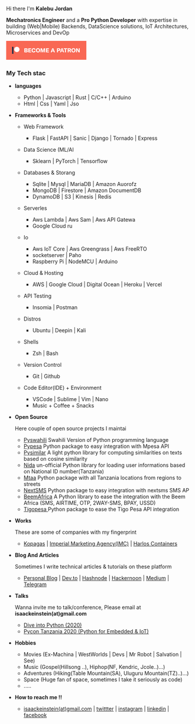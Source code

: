 <p>Hi there I'm <b>Kalebu Jordan</b></p>

<p><b>Mechatronics Engineer</b> and a <b>Pro Python Developer</b> with expertise in building (Web|Mobile) Backends, DataScience solutions, IoT Architectures, Microservices and DevOp</p>

[![Become a patron](become_a_patron_button.png)](https://www.patreon.com/kalebujordan)

<h3>My Tech stac</h3>
<ul>
    <li>
        <p><b>languages</b></p>
        <ul>
            <li>Python | Javascript | Rust | C/C++ | Arduino</li>
            <li>Html | Css | Yaml | Jso</li>
        </ul>
    </li>
    <li>
        <p><b>Frameworks & Tools</b></p>
        <ul>
            <li>
               <p>Web Framework</p>
               <ul>
                   <li>Flask | FastAPI | Sanic | Django | Tornado | Express</li>
               </ul>
            <li>
               <p>Data Science (ML/AI</p>
               <ul>
                   <li>Sklearn | PyTorch | Tensorflow</li>
               </ul>
            </li>
            <li>
               <p> Databases & Storang</p>
               <ul>
                   <li> Sqlite | Mysql | MariaDB | Amazon Auorofz</li>
                   <li>MongoDB | Firestore | Amazon DocumentDB</li>
                   <li> DynamoDB | S3 | Kinesis |  Redis</li>
               </ul>
               </li>
            <li>
               <p>Serverles</p>
               <ul>
                   <li> Aws Lambda | Aws Sam | Aws API Gatewa</li>
                   <li> Google Cloud ru</li>
               </ul>
               </li>
            <li>
               <p>Io</p>
               <ul>
                   <li>Aws IoT Core | Aws Greengrass | Aws FreeRTO</li>
                   <li>socketserver | Paho</li>
                   <li> Raspberry Pi | NodeMCU | Arduino</li>
               </ul>
            </li>
        <li>
            <p> Cloud & Hosting</p>
            <ul>
               <li>AWS | Google Cloud | Digital Ocean | Heroku | Vercel</li>
            </ul>
        </li>
        <li>
            <p> API Testing</p>
            <ul>
               <li> Insomia | Postman</li>
            </ul>
        </li>
        <li>
            <p> Distros </p>
            <ul>
               <li> Ubuntu | Deepin | Kali</li>
            </ul>
        </li>
        <li>
            <p> Shells </p>
            <ul>
               <li> Zsh | Bash </li>
            </ul>
        </li>
        <li>
            <p> Version Control </p>
            <ul>
               <li> Git | Github </li>
            </ul>
        </li>
        <li>
            <p> Code Editor(IDE) + Environment </p>
            <ul>
               <li> VSCode | Sublime | Vim | Nano </li>
               <li> Music + Coffee + Snacks
            </ul>
        </li>
        </ul>
    </li>
    <li>
        <p><b> Open Source </b></p>
        <p> Here couple of open source projects I maintai</p>
        <ul>
            <li><a href = "https://kalebu.github.io/pyswahili">Pyswahili</a> Swahili Version of Python programming language</li>
            <li><a href="https://kalebu.github.io/pypesa">Pypesa</a> Python package to easy integration with Mpesa API</li>
            <li><a href="https://kalebu.github.io/pysimilar">Pysimilar</a> A light python library for computing similarities on texts based on cosine similarity</li>
            <li><a href="https://kalebu.github.io/Nida">Nida</a> un-official Python library for loading user informations based on National ID number(Tanzania)</li>
            <li><a href="https://kalebu.github.io/mtaa">Mtaa</a> Python package with all Tanzania locations from regions to streets</li>
            <li><a href="https://nextsms.github.io/nextsms">NextSMS</a> Python package to easy integration with nextsms SMS AP</li>
            <li><a href="https://github.com/beem-africa/python-client">BeemAfrica</a> A Python library to ease the integration with the Beem Africa (SMS, AIRTIME, OTP, 2WAY-SMS, BPAY, USSD)</li>
            <li><a href="https://kalebu.github.io/tigopesa">Tigopesa </a>Python package to ease the Tigo Pesa API integration</li>
        </ul>
    </li>
    <li>
        <p><b> Works </b></p>
        <p>These are some of companies with my fingerprint</p>
        <ul>
            <li>
               <a href="https://www.kopagas.com/">Kopagas</a> |
               <a href="https://www.imc.co.tz/">Imperial Marketing Agency(IMC)</a> |
               <a href="https://www.linkedin.com/company/harlos-comp-limited/">Harlos Containers</a>
            </li>
        </ul>
    </li>
    <li>
        <p><b>Blog And Articles</b></p>
        <p>Sometimes I write technical articles & tutorials on these platform</p>
        <ul>
            <li>
               <a href="https://kalebujordan.dev/">Personal Blog</a> |
               <a href="https://dev.to/kalebu">Dev.to</a> |
               <a href="https://hashnode.com/@Kalebujordan">Hashnode</a> |
               <a href="https://hackernoon.com/u/kalebujordan">Hackernoon</a> |
               <a href="https://kalebujordan.medium.com/">Medium</a> |
               <a href="https://t.me/kalebujordan">Telegram</a>
            </li>
        </ul>
    </li>
    <li>
        <p><b> Talks  </b></p>
        <p> Wanna invite me to talk/conference, Please email at <b>isaackeinstein(at)gmail.com</b></p>
        <ul>
            <li><a href = "https://medium.com/dive-into-python-3/interview-with-kalebu-jordan-diving-into-python-3-cb9498bdf798"> Dive into Python (2020) </a></li>
            <li><a href="https://www.youtube.com/watch?v=7BqeN--xHzY"> Pycon Tanzania 2020 (Python for Embedded & IoT)</a></li>
        </ul>
    <li>
        <p><b> Hobbies </b></p>
        <ul>
            <li>Movies (Ex-Machina | WestWorlds | Devs | Mr Robot | Salvation | See)</li>
            <li>Music (Gospel(Hillsong ..), Hiphop(NF, Kendric, Jcole..)...)</li>
            <li>Adventures (Hiking(Table Mountain(SA), Uluguru Mountain(TZ)..)...)</li>
            <li>Space (Huge fan of space, sometimes I take it seriously as code)</li>
            <li>.....</li>
        </ul>
    </li>
    <li>
        <p><b>How to reach me !!</b></p>
        <ul>
            <li>
               <a href = "#">isaackeinstein(at)gmail.com</a> | 
               <a href = "https://twitter.com/j_kalebu">twittter</a> |
               <a href = "https://www.instagram.com/kalebu_jordan/">instagram</a> |
               <a href = "https://www.linkedin.com/in/kalebu-gwalugano/" >linkedin</a> |
               <a href = "https://web.facebook.com/kalebu.jordan">facebook</a> 
            </li>
        </ul>
